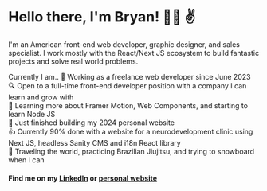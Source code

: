 # Hello there, I'm Bryan! :man_technologist: :v:

I'm an American front-end web developer, graphic designer, and sales specialist. I work mostly with the React/Next JS ecosystem to build fantastic projects and solve real world problems.

Currently I am..
  🥷 Working as a freelance web developer since June 2023  
  🔍 Open to a full-time front-end developer position with a company I can learn and grow with  
  📖 Learning more about Framer Motion, Web Components, and starting to learn Node JS  
  🥳 Just finished building my 2024 personal website  
  👍 Currently 90% done with a website for a neurodevelopment clinic using Next JS, headless Sanity CMS and i18n React library  
  🛬 Traveling the world, practicing Brazilian Jiujitsu, and trying to snowboard when I can  

#### Find me on my [LinkedIn](https://www.linkedin.com/in/bfink777/) or [personal website](https://www.bryanfink.dev)
